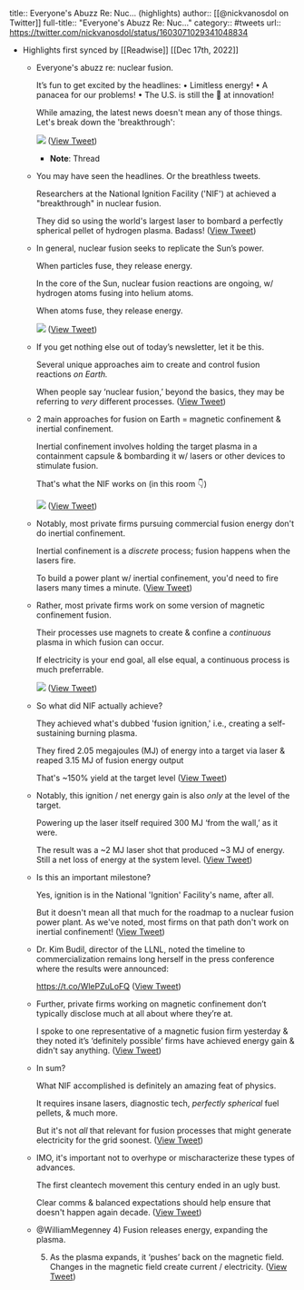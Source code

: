 title:: Everyone's Abuzz Re: Nuc... (highlights)
author:: [[@nickvanosdol on Twitter]]
full-title:: "Everyone's Abuzz Re: Nuc..."
category:: #tweets
url:: https://twitter.com/nickvanosdol/status/1603071029341048834

- Highlights first synced by [[Readwise]] [[Dec 17th, 2022]]
	- Everyone's abuzz re: nuclear fusion.
	  
	  It’s fun to get excited by the headlines: 
	  • Limitless energy!
	  • A panacea for our problems! 
	  • The U.S. is still the 🐐 at innovation!
	  
	  While amazing, the latest news doesn't mean any of those things. Let's break down the 'breakthrough': 
	  
	  ![](https://pbs.twimg.com/media/Fj8_qtfWIAQXUPf.jpg) ([View Tweet](https://twitter.com/nickvanosdol/status/1603071029341048834))
		- **Note**: Thread
	- You may have seen the headlines. Or the breathless tweets. 
	  
	  Researchers at the National Ignition Facility ('NIF') at achieved a "breakthrough" in nuclear fusion. 
	  
	  They did so using the world's largest laser to bombard a perfectly spherical pellet of hydrogen plasma. Badass! ([View Tweet](https://twitter.com/nickvanosdol/status/1603071033543720960))
	- In general, nuclear fusion seeks to replicate the Sun’s power. 
	  
	  When particles fuse, they release energy. 
	  
	  In the core of the Sun, nuclear fusion reactions are ongoing, w/ hydrogen atoms fusing into helium atoms.
	  
	  When atoms fuse, they release energy. 
	  
	  ![](https://pbs.twimg.com/media/Fj8_btBWAAACQY2.jpg) ([View Tweet](https://twitter.com/nickvanosdol/status/1603071042137759749))
	- If you get nothing else out of today’s newsletter, let it be this. 
	  
	  Several unique approaches aim to create and control fusion reactions *on Earth.* 
	  
	  When people say ‘nuclear fusion,’ beyond the basics, they may be referring to *very* different processes. ([View Tweet](https://twitter.com/nickvanosdol/status/1603071047200538626))
	- 2 main approaches for fusion on Earth = magnetic confinement & inertial confinement.
	  
	  Inertial confinement involves holding the target plasma in a containment capsule & bombarding it w/ lasers or other devices to stimulate fusion.
	  
	  That's what the NIF works on (in this room 👇) 
	  
	  ![](https://pbs.twimg.com/media/Fj8_1GbXkAE2Rci.jpg) ([View Tweet](https://twitter.com/nickvanosdol/status/1603071053898588166))
	- Notably, most private firms pursuing commercial fusion energy don't do inertial confinement.
	  
	  Inertial confinement is a *discrete* process; fusion happens when the lasers fire.
	  
	  To build a power plant w/ inertial confinement, you'd need to fire lasers many times a minute. ([View Tweet](https://twitter.com/nickvanosdol/status/1603071058046853121))
	- Rather, most private firms work on some version of magnetic confinement fusion.
	  
	  Their processes use magnets to create & confine a *continuous* plasma in which fusion can occur.
	  
	  If electricity is your end goal, all else equal, a continuous process is much preferrable. 
	  
	  ![](https://pbs.twimg.com/media/Fj8_mJGWIAAikL9.jpg) ([View Tweet](https://twitter.com/nickvanosdol/status/1603071067299500033))
	- So what did NIF actually achieve?
	  
	  They achieved what's dubbed 'fusion ignition,' i.e., creating a self-sustaining burning plasma. 
	  
	  They fired 2.05 megajoules (MJ) of energy into a target via laser & reaped 3.15 MJ of fusion energy output 
	  
	  That's ~150% yield at the target level ([View Tweet](https://twitter.com/nickvanosdol/status/1603071071191801856))
	- Notably, this ignition / net energy gain is also *only* at the level of the target.
	  
	  Powering up the laser itself required 300 MJ ‘from the wall,’ as it were.
	  
	  The result was a ~2 MJ laser shot that produced ~3 MJ of energy. Still a net loss of energy at the system level. ([View Tweet](https://twitter.com/nickvanosdol/status/1603071074903752704))
	- Is this an important milestone? 
	  
	  Yes, ignition is in the National 'Ignition' Facility's name, after all.
	  
	  But it doesn't mean all that much for the roadmap to a nuclear fusion power plant. As we've noted, most firms on that path don't work on inertial confinement! ([View Tweet](https://twitter.com/nickvanosdol/status/1603071078687035394))
	- Dr. Kim Budil, director of the LLNL, noted the timeline to commercialization remains long herself in the press conference where the results were announced:
	  
	  https://t.co/WlePZuLoFQ ([View Tweet](https://twitter.com/nickvanosdol/status/1603071081505763330))
	- Further, private firms working on magnetic confinement don’t typically disclose much at all about where they’re at. 
	  
	  I spoke to one representative of a magnetic fusion firm yesterday & they noted it’s ‘definitely possible’ firms have achieved energy gain & didn't say anything. ([View Tweet](https://twitter.com/nickvanosdol/status/1603071084546621441))
	- In sum? 
	  
	  What NIF accomplished is definitely an amazing feat of physics. 
	  
	  It requires insane lasers, diagnostic tech, *perfectly spherical* fuel pellets, & much more.
	  
	  But it's not *all* that relevant for fusion processes that might generate electricity for the grid soonest. ([View Tweet](https://twitter.com/nickvanosdol/status/1603071087117492224))
	- IMO, it's important not to overhype or mischaracterize these types of advances.
	  
	  The first cleantech movement this century ended in an ugly bust.
	  
	  Clear comms & balanced expectations should help ensure that doesn't happen again decade. ([View Tweet](https://twitter.com/nickvanosdol/status/1603071089588027398))
	- @WilliamMegenney 4) Fusion releases energy, expanding the plasma. 
	  
	  5) As the plasma expands, it ‘pushes’ back on the magnetic field. Changes in the magnetic field create current / electricity. ([View Tweet](https://twitter.com/nickvanosdol/status/1603163011652395008))